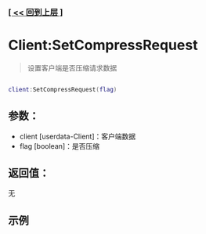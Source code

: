 ### [[ << 回到上层 ]](index.md)

# Client:SetCompressRequest

> 设置客户端是否压缩请求数据

```lua

client:SetCompressRequest(flag)

```

## 参数：

+ client [userdata-Client]：客户端数据
+ flag [boolean]：是否压缩

## 返回值：

无

## 示例

```lua

```